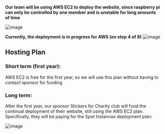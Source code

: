 **Our team will be using AWS EC2 to deploy the website, since raspberry pi can only be controlled by one member and is unstable for long amounts of time**

![image](https://user-images.githubusercontent.com/55467785/160449522-b331f59b-cb9e-44f1-8f60-fade612173d3.png)

**Currently, the deployment is in progress for AWS (on step 4 of 8)** 
![image](https://user-images.githubusercontent.com/55467785/160670172-3a5d7eb0-559b-4959-96de-3b93c4d12506.png)


## Hosting Plan 
### Short term (first year): 
AWS EC2 is free for the first year, so we will use this plan without having to contact sponsor for funding

### Long term: 
After the first year, our sponsor Stickers for Charity club will fund the continual deployment of their website, still using the AWS EC2 plan. Specifically, they will be paying for the Spot Instances deployment plan:

![image](https://user-images.githubusercontent.com/55467785/160450205-dd868108-e35a-491d-abc5-efc40863806c.png)
